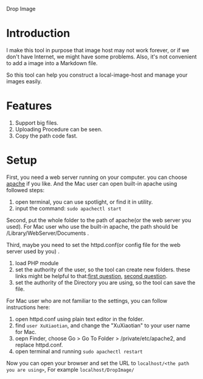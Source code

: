 Drop Image

# Introduction
I make this tool in purpose that image host may not work forever, or if we don't have Internet, we might have some problems.
Also, it's not convenient to add a image into a Markdown file.

So this tool can help you construct a local-image-host and manage your images easily.

# Features
1. Support big files.
2. Uploading Procedure can be seen.
3. Copy the path code fast.

# Setup
First, you need a web server running on your computer. you can choose [apache](http://httpd.apache.org/download.cgi) if you like.
And the Mac user can open built-in apache using followed steps:
1. open terminal, you can use spotlight, or find it in utility.
2. input the command: `sudo apachectl start`

Second, put the whole folder to the path of apache(or the web server you used).
For Mac user who use the built-in apache, the path should be /Library/WebServer/Documents .

Third, maybe you need to set the httpd.conf(or config file for the web server used by you) .
1. load PHP module
2. set the authority of the user, so the tool can create new folders. these links might be helpful to that:[first question](http://stackoverflow.com/questions/5165183/apache-permissions-php-file-create-mkdir-fail/5165435#5165435), [second question](http://stackoverflow.com/questions/5246114/php-mkdir-permission-denied-problem).
3. set the authority of the Directory you are using, so the tool can save the file.

For Mac user who are not familiar to the settings, you can follow instructions here:
1. open httpd.conf using plain text editor in the folder.
2. find `user XuXiaotian`, and change the "XuXiaotian" to your user name for Mac.
3. oepn Finder, choose Go > Go To Folder > /private/etc/apache2, and replace httpd.conf.
4. open terminal and running `sudo apachectl restart`

Now you can open your browser and set the URL to `localhost/<the path you are using>`, For example `localhost/DropImage/`
